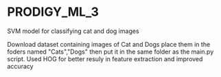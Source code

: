 # PRODIGY_ML_3
SVM model for classifying cat and dog images

Download dataset containing images of Cat and Dogs place them in the foders named "Cats","Dogs" then put it in the same folder as the main.py script.
Used HOG for better resuly in feature extraction and improved accuracy
